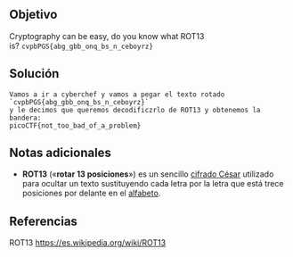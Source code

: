 ## Objetivo
Cryptography can be easy, do you know what ROT13 is? `cvpbPGS{abg_gbb_onq_bs_n_ceboyrz}`
## Solución
```
Vamos a ir a cyberchef y vamos a pegar el texto rotado 
`cvpbPGS{abg_gbb_onq_bs_n_ceboyrz}`
y le decimos que queremos decodificzrlo de ROT13 y obtenemos la bandera:
picoCTF{not_too_bad_of_a_problem}
```
## Notas adicionales
- **ROT13** («**rotar 13 posiciones**») es un sencillo [cifrado César](https://es.wikipedia.org/wiki/Cifrado_C%C3%A9sar "Cifrado César") utilizado para ocultar un texto sustituyendo cada letra por la letra que está trece posiciones por delante en el [alfabeto](https://es.wikipedia.org/wiki/Alfabeto "Alfabeto").
## Referencias
ROT13 https://es.wikipedia.org/wiki/ROT13